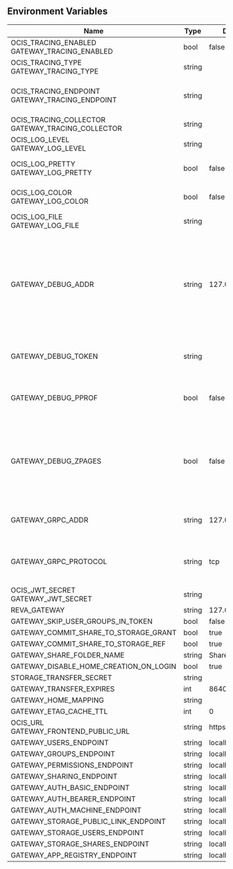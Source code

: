## Environment Variables

| Name | Type | Default Value | Description |
|------|------|---------------|-------------|
| OCIS_TRACING_ENABLED<br/>GATEWAY_TRACING_ENABLED | bool | false | Activates tracing.|
| OCIS_TRACING_TYPE<br/>GATEWAY_TRACING_TYPE | string |  | |
| OCIS_TRACING_ENDPOINT<br/>GATEWAY_TRACING_ENDPOINT | string |  | The endpoint to the tracing collector.|
| OCIS_TRACING_COLLECTOR<br/>GATEWAY_TRACING_COLLECTOR | string |  | |
| OCIS_LOG_LEVEL<br/>GATEWAY_LOG_LEVEL | string |  | The log level.|
| OCIS_LOG_PRETTY<br/>GATEWAY_LOG_PRETTY | bool | false | Activates pretty log output.|
| OCIS_LOG_COLOR<br/>GATEWAY_LOG_COLOR | bool | false | Activates colorized log output.|
| OCIS_LOG_FILE<br/>GATEWAY_LOG_FILE | string |  | The target log file.|
| GATEWAY_DEBUG_ADDR | string | 127.0.0.1:9143 | Bind address of the debug server, where metrics, health, config and debug endpoints will be exposed.|
| GATEWAY_DEBUG_TOKEN | string |  | Token to secure the metrics endpoint|
| GATEWAY_DEBUG_PPROF | bool | false | Enables pprof, which can be used for profiling|
| GATEWAY_DEBUG_ZPAGES | bool | false | Enables zpages, which can  be used for collecting and viewing traces in-me|
| GATEWAY_GRPC_ADDR | string | 127.0.0.1:9142 | The address of the grpc service.|
| GATEWAY_GRPC_PROTOCOL | string | tcp | The transport protocol of the grpc service.|
| OCIS_JWT_SECRET<br/>GATEWAY_JWT_SECRET | string |  | |
| REVA_GATEWAY | string | 127.0.0.1:9142 | |
| GATEWAY_SKIP_USER_GROUPS_IN_TOKEN | bool | false | |
| GATEWAY_COMMIT_SHARE_TO_STORAGE_GRANT | bool | true | |
| GATEWAY_COMMIT_SHARE_TO_STORAGE_REF | bool | true | |
| GATEWAY_SHARE_FOLDER_NAME | string | Shares | |
| GATEWAY_DISABLE_HOME_CREATION_ON_LOGIN | bool | true | |
| STORAGE_TRANSFER_SECRET | string |  | |
| GATEWAY_TRANSFER_EXPIRES | int | 86400 | |
| GATEWAY_HOME_MAPPING | string |  | |
| GATEWAY_ETAG_CACHE_TTL | int | 0 | |
| OCIS_URL<br/>GATEWAY_FRONTEND_PUBLIC_URL | string | https://localhost:9200 | |
| GATEWAY_USERS_ENDPOINT | string | localhost:9144 | |
| GATEWAY_GROUPS_ENDPOINT | string | localhost:9160 | |
| GATEWAY_PERMISSIONS_ENDPOINT | string | localhost:9191 | |
| GATEWAY_SHARING_ENDPOINT | string | localhost:9150 | |
| GATEWAY_AUTH_BASIC_ENDPOINT | string | localhost:9146 | |
| GATEWAY_AUTH_BEARER_ENDPOINT | string | localhost:9148 | |
| GATEWAY_AUTH_MACHINE_ENDPOINT | string | localhost:9166 | |
| GATEWAY_STORAGE_PUBLIC_LINK_ENDPOINT | string | localhost:9178 | |
| GATEWAY_STORAGE_USERS_ENDPOINT | string | localhost:9157 | |
| GATEWAY_STORAGE_SHARES_ENDPOINT | string | localhost:9154 | |
| GATEWAY_APP_REGISTRY_ENDPOINT | string | localhost:9242 | |